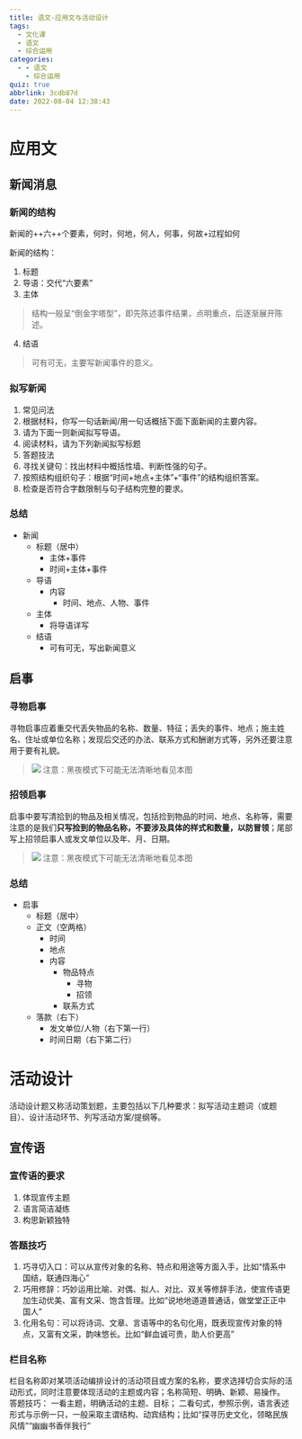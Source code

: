 ```yaml
---
title: 语文-应用文与活动设计
tags:
  - 文化课
  - 语文
  - 综合运用
categories:
  - - 语文
    - 综合运用
quiz: true
abbrlink: 3cdb87d
date: 2022-08-04 12:38:43
---
```


# 应用文
## 新闻消息
### 新闻的结构
新闻的++六++个要素，何时，何地，何人，何事，何故+过程如何

新闻的结构：
1. 标题
2. 导语：交代“六要素”
3. 主体
> 结构一般呈“倒金字塔型”，即先陈述事件结果，点明重点，后逐渐展开陈述。
4. 结语
> 可有可无，主要写新闻事件的意义。
### 拟写新闻
1. 常见问法
  1. 根据材料，你写一句话新闻/用一句话概括下面下面新闻的主要内容。
  2. 请为下面一则新闻拟写导语。
  3. 阅读材料，请为下列新闻拟写标题
2. 答题技法
  1. 寻找关键句：找出材料中概括性墙、判断性强的句子。
  2. 按照结构组织句子：根据“时间+地点+主体”+“事件”的结构组织答案。
  3. 检查是否符合字数限制与句子结构完整的要求。
### 总结
- 新闻
  - 标题（居中）
    - 主体+事件
    - 时间+主体+事件
  - 导语
    - 内容
      - 时间、地点、人物、事件
  - 主体
    - 将导语详写
  - 结语
    - 可有可无，写出新闻意义
## 启事
### 寻物启事
寻物启事应着重交代丢失物品的名称、数量、特征；丢失的事件、地点；施主姓名、住址或单位名称；发现后交还的办法、联系方式和酬谢方式等，另外还要注意用于要有礼貌。
> ![](https://cdn.jsdelivr.net/gh/Aaron-mhx/cdn@master/ivmsg2022-08-15-14-33-06-图片1.svg)
> 注意：黑夜模式下可能无法清晰地看见本图
### 招领启事
启事中要写清拾到的物品及相关情况，包括捡到物品的时间、地点、名称等，需要注意的是我们**只写捡到的物品名称，不要涉及具体的样式和数量，以防冒领**；尾部写上招领启事人或发文单位以及年、月、日期。
> ![](https://cdn.jsdelivr.net/gh/Aaron-mhx/cdn@master/ivmsg2022-08-15-14-46-09-图片1.svg)
> 注意：黑夜模式下可能无法清晰地看见本图
### 总结
- 启事
  - 标题（居中）
  - 正文（空两格）
    - 时间
    - 地点
    - 内容
      - 物品特点
        - 寻物
        - 招领
      - 联系方式
  - 落款（右下）
    - 发文单位/人物（右下第一行）
    - 时间日期（右下第二行）
# 活动设计
活动设计题又称活动策划题，主要包括以下几种要求：拟写活动主题词（或题目）、设计活动环节、列写活动方案/提纲等。
## 宣传语
### 宣传语的要求
1. 体现宣传主题
2. 语言简洁凝练
3. 构思新颖独特
### 答题技巧
1. 巧寻切入口：可以从宣传对象的名称、特点和用途等方面入手，比如“情系中国结，联通四海心”
2. 巧用修辞：巧妙运用比喻、对偶、拟人、对比、双关等修辞手法，使宣传语更加生动优美、富有文采、饱含哲理。比如“说地地道道普通话，做堂堂正正中国人”
3. 化用名句：可以将诗词、文章、言语等中的名句化用，既表现宣传对象的特点，又富有文采，韵味悠长。比如“鲜血诚可贵，助人价更高”
### 栏目名称
栏目名称即对某项活动编排设计的活动项目或方案的名称，要求选择切合实际的活动形式，同时注意要体现活动的主题或内容；名称简短、明确、新颖、易操作。
答题技巧：
一看主题，明确活动的主题、目标；
二看句式，参照示例，语言表述形式与示例一只，一般采取主谓结构、动宾结构；比如“探寻历史文化，领略民族风情”“幽幽书香伴我行”